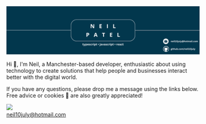<img src='https://github.com/neil10july/neil10july/blob/main/images/github-banner.png' alt='github README header' >
<p>Hi 👋, I'm Neil, a Manchester-based developer, enthusiastic about using technology to create solutions that help people and businesses interact better with the digital world.

If you have any questions, please drop me a message using the links below. Free advice or cookies 🍪 are also greatly appreciated!
</p>

<a href="https://www.linkedin.com/in/neil10july"><img src="https://img.shields.io/badge/linkedin-%230077B5.svg?&style=for-the-badge&logo=linkedin&logoColor=white" height=25></a>
</br>
<a href="mailto: neil10july@hotmail.com">neil10july@hotmail.com</a>  
